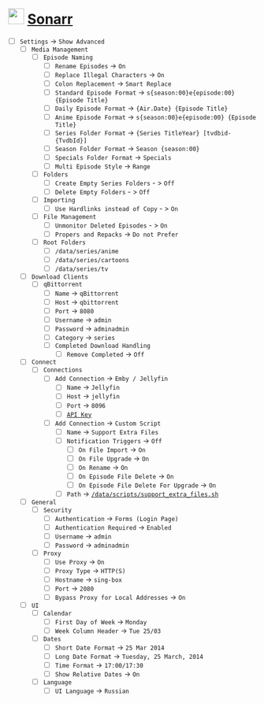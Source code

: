 # <img src="https://raw.githubusercontent.com/Sonarr/Sonarr/refs/heads/develop/Logo/Sonarr.svg" width="32"/> [Sonarr](http://localhost:8989/)

- [ ] `Settings` -> `Show Advanced`
  - [ ] `Media Management`
	- [ ] `Episode Naming`
	  - [ ] `Rename Episodes` -> `On`
	  - [ ] `Replace Illegal Characters` -> `On`
	  - [ ] `Colon Replacement` -> `Smart Replace`
	  - [ ] `Standard Episode Format` -> `s{season:00}e{episode:00} {Episode Title}`
	  - [ ] `Daily Episode Format` -> `{Air.Date} {Episode Title}`
	  - [ ] `Anime Episode Format` -> `s{season:00}e{episode:00} {Episode Title}`
	  - [ ] `Series Folder Format` -> `{Series TitleYear} [tvdbid-{TvdbId}]`
	  - [ ] `Season Folder Format` -> `Season {season:00}`
	  - [ ] `Specials Folder Format` -> `Specials`
	  - [ ] `Multi Episode Style` -> `Range`
	- [ ] `Folders`
	  - [ ] `Create Empty Series Folders` - > `Off`
	  - [ ] `Delete Empty Folders` - > `Off`
	- [ ] `Importing`
	  - [ ] `Use Hardlinks instead of Copy` - > `On`
	- [ ] `File Management`
	  - [ ] `Unmonitor Deleted Episodes` - > `On`
	  - [ ] `Propers and Repacks` -> `Do not Prefer`
	- [ ] `Root Folders`
	  - [ ] `/data/series/anime`
	  - [ ] `/data/series/cartoons`
	  - [ ] `/data/series/tv`
  - [ ] `Download Clients`
	- [ ] `qBittorrent`
	  - [ ] `Name` -> `qBittorrent`
	  - [ ] `Host` -> `qbittorrent`
	  - [ ] `Port` -> `8080`
	  - [ ] `Username` -> `admin`
	  - [ ] `Password` -> `adminadmin`
	  - [ ] `Category` -> `series`
	  - [ ] `Completed Download Handling`
		- [ ] `Remove Completed` -> `Off`
  - [ ] `Connect`
	- [ ] `Connections`
	  - [ ] `Add Connection` -> `Emby / Jellyfin`
		- [ ] `Name` -> `Jellyfin`
		- [ ] `Host` -> `jellyfin`
		- [ ] `Port` -> `8096`
		- [ ] [`API Key`](http://localhost:8096/web/#/dashboard/keys)
	  - [ ] `Add Connection` -> `Custom Script`
		- [ ] `Name` -> `Support Extra Files`
		- [ ] `Notification Triggers` -> `Off`
		  - [ ] `On File Import` -> `On`
		  - [ ] `On File Upgrade` -> `On`
		  - [ ] `On Rename` -> `On`
		  - [ ] `On Episode File Delete` -> `On`
		  - [ ] `On Episode File Delete For Upgrade` -> `On`
		- [ ] `Path` -> [`/data/scripts/support_extra_files.sh`](b4ea1ee58bcb8db43da25125616aeccf/support_extra_files.sh)
  - [ ] `General`
	- [ ] `Security`
	  - [ ] `Authentication` -> `Forms (Login Page)`
	  - [ ] `Authentication Required` -> `Enabled`
	  - [ ] `Username` -> `admin`
	  - [ ] `Password` -> `adminadmin`
	- [ ] `Proxy`
	  - [ ] `Use Proxy` -> `On`
	  - [ ] `Proxy Type` -> `HTTP(S)`
	  - [ ] `Hostname` -> `sing-box`
	  - [ ] `Port` -> `2080`
	  - [ ] `Bypass Proxy for Local Addresses` -> `On`
  - [ ] `UI`
	- [ ] `Calendar`
	  - [ ] `First Day of Week` -> `Monday`
	  - [ ] `Week Column Header` -> `Tue 25/03`
	- [ ] `Dates`
	  - [ ] `Short Date Format` -> `25 Mar 2014`
	  - [ ] `Long Date Format` -> `Tuesday, 25 March, 2014`
	  - [ ] `Time Format` -> `17:00/17:30`
	  - [ ] `Show Relative Dates` -> `On`
	- [ ] `Language`
	  - [ ] `UI Language` -> `Russian`
